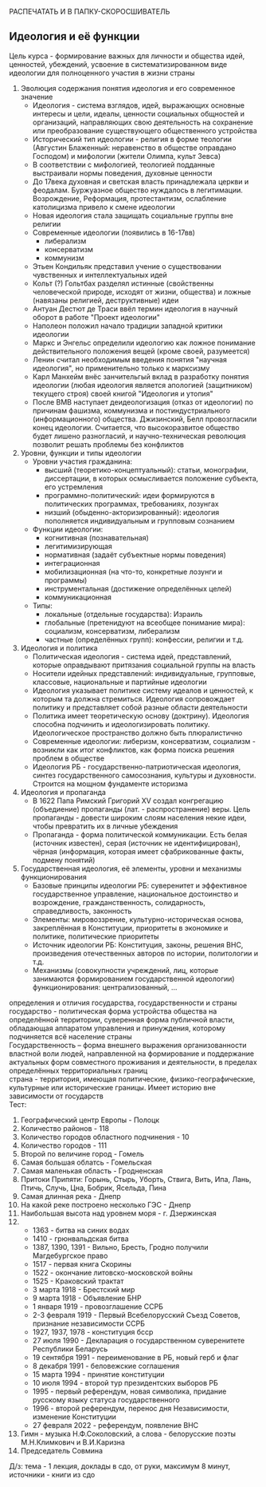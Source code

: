 РАСПЕЧАТАТЬ И В ПАПКУ-СКОРОСШИВАТЕЛЬ

## Идеология и её функции

Цель курса - формирование важных для личности и общества идей, ценностей, убеждений, усвоение в систематизированном виде идеологии для полноценного участия в жизни страны

1. Эволюция содержания понятия идеология и его современное значение
   - Идеология - система взглядов, идей, выражающих основные интересы и цели, идеалы, ценности социальных общностей и организаций, направляющих свою деятельность на сохранение или преобразование существующего общественного устройства
   - Исторический тип идеологии - религия в форме теологии (Августин Блаженный: неравенство в обществе оправдано Господом) и мифологии (жители Олимпа, культ Зевса)
   - В соответствии с мифологией, теологией подданные выстраивали нормы поведения, духовные ценности
   - До 17века духовная и светская власть принадлежала церкви и феодалам. Буржуазное общество нуждалось в легитимации. Возрождение, Реформация, протестантизм, ослабление католицизма привело к смене идеологии
   - Новая идеология стала защищать социальные группы вне религии
   - Современные идеологии (появились в 16-17вв)
     - либерализм
     - консерватизм
     - коммунизм
   - Этьен Кондильяк представил учение о существовании чувственных и интеллектуальных идей
   - Кольт (?) Гольтбах разделял истинные (свойственны человеческой природе, исходят от жизни, общества) и ложные (навязаны религией, деструктивные) идеи
   - Антуан Дестют де Траси ввёл термин идеология в научный оборот в работе "Проект идеологии"
   - Наполеон положил начало традиции западной критики идеологии
   - Маркс и Энгельс определили идеологию как ложное понимание действительного положения вещей (кроме своей, разумеется)
   - Ленин считал необходимым введения понятия "научная идеология", но применительно только к марксизму
   - Карл Манхейм внёс занчительгый вклад в разработку понятия идеологии (любая идеология является апологией (защитником) текущего строя) своей книгой "Идеология и утопия"
   - После ВМВ наступает деидеологизация (отказ от идеологии) по причинам фашизма, коммунизма и постиндустриального (информационного) общества. Джизинский, Белл провозгласили конец идеологии. Считается, что высокоразвитое общество будет лишено разногласий, и научно-техническая революция позволит решать проблемы без конфликтов
2. Уровни, функции и типы идеологии
   - Уровни участия гражданина:
     - высший (теоретико-концептуальный): статьи, монографии, диссертации, в которых осмысливается положение субъекта, его устремления
     - программно-политический: идеи формируются в политических программах, требованиях, лозунгах
     - низший (обыденно-акторизированный): идеология пополняется индивидуальным и групповым сознанием
   - Функции идеологии:
     - когнитивная (познавательная)
     - легитимизирующая
     - нормативная (задаёт субъектные нормы поведения)
     - интеграционная
     - мобилизационная (на что-то, конкретные лозунги и программы)
     - инструментальная (достижение определённых целей)
     - коммуникационная
   - Типы:
     - локальные (отдельные государства): Израиль
     - глобальные (претенидуют на всеобщее понимание мира): социализм, консерватизм, либерализм
     - частные (определённых групп): конфессии, религии и т.д.
3. Идеология и политика
   - Политическая идеология - система идей, представлений, которые оправдывают притязания социальной группы на власть
   - Носители идейных представлений: индивидуальные, групповые, классовые, национальные и партийные идеологии
   - Идеология указывает политике систему идеалов и ценностей, к которым та должна стремиться. Идеология сопровождает политику и представляет собой разные области деятельности
   - Политика имеет теоретическую основу (доктрину). Идеология способна подчинить и идеологизировать политику. Идеологическое пространство должно быть плюралистично
   - Современные идеологии: либеризм, консерватизм, социализм - возникли как итог конфликтов, как форма поиска решения проблем в обществе
   - Идеология РБ - государственно-патриотическая идеология, синтез государственного самосознания, культуры и духовности. Строится на мощном фундаменте историзма
4. Идеология и пропаганда
   - В 1622 Папа Римский Григорий XV создал конгрегацию (объедиение) пропаганды (лат. - распространение) веры. Цель пропаганды - довести широким слоям населения некие идеи, чтобы превратить их в личные убеждения
   - Пропаганда - форма политической коммуникации. Есть белая (источник известен), серая (источник не идентифицирован), чёрная (информация, которая имеет сфабрикованные факты, подмену понятий)
5. Государственная идеология, её элементы, уровни и механизмы функционирования
   - Базовые принципы идеологии РБ: суверенитет и эффективное государственное управление, национальное достоинство и возрождение, гражданственность, солидарность, справедливость, законность
   - Элементы: мировоззрение, культурно-историческая основа, закреплённая в Конституции, приоритеты в экономике и политике, политические приоритеты
   - Источник идеологии РБ: Конституция, законы, решения ВНС, произведения отечественных авторов по истории, политологии и т.д.
   - Механизмы (совокупности учреждений, лиц, которые занимаются формированием государственной идеологии) функционирования: централизованный, ...

определения и отличия государства, государственности и страны
государство - политическая форма устройства общества на определённой территории, суверенная форма публичной власти, обладающая аппаратом управления и принуждения, которому подчиняется всё население страны  
Государственность – форма внешнего выражения организованности властной воли людей, направленной на формирование и поддержание актуальных форм совместного проживания и деятельности, в пределах определённых территориальных границ  
страна - территория, имеющая политические, физико-географические, культурные или исторические границы. Имеет историю вне зависимости от государств  
Тест:
1. Географический центр Европы - Полоцк
2. Количество районов - 118
3. Количество городов областного подчинения - 10
4. Количество городов - 111
5. Второй по величине город - Гомель
6. Самая большая облатсь - Гомельская
7. Самая маленькая область - Гродненская
8. Притоки Припяти: Горынь, Стырь, Уборть, Ствига, Вить, Ипа, Лань, Птичь, Случь, Цна, Бобрик, Ясельда, Пина
9.  Самая длинная река - Днепр
10. На какой реке построено несколько ГЭС - Днепр
11. Наибольшая высота над уровнем моря - г. Дзержинская
12.  
    - 1363 - битва на синих водах
    - 1410 - грюнвальдская битва
    - 1387, 1390, 1391 - Вильно, Бресть, Гродно получили Магдебургское право
    - 1517 - первая книга Скорины
    - 1522 - окончание литовско-московской войны
    - 1525 - Краковский трактат
    - 3 марта 1918 - Брестский мир
    - 9 марта 1918 - Объявление БНР
    - 1 января 1919 - провозглашение ССРБ
    - 2-3 февраля 1919 - Первый Всебелорусский Съезд Советов, признание независимости ССРБ
    - 1927, 1937, 1978 - конституция бсср
    - 27 июля 1990 - Декларация о государственном суверенитете Республики Беларусь
    - 19 сентября 1991 - переименование в РБ, новый герб и флаг
    - 8 декабря 1991 - беловежские соглашения
    - 15 марта 1994 - принятие конституции
    - 10 июля 1994 - второй тур президентских выборов РБ
    - 1995 - первый референдум, новая символика, придание русскому языку статуса государственного
    - 1996 - второй референдум, перенос дня Независимости, изменение Конституции
    - 27 февраля 2022 - референдум, появление ВНС
13. Гимн - музыка Н.Ф.Соколовский, а слова - белорусские поэты М.Н.Климкович и В.И.Каризна
14. Председатель Совмина

Д/з: тема - 1 лекция, доклады в сдо, от руки, максимум 8 минут, источники - книги из сдо
